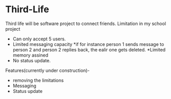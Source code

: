 # Third-Life
Third life will be software project to connect friends.
Limitation in my school project
* Can only accept 5 users.
* Limited messaging capacity 
        *if for instance person 1 sends message to person 2 and person 2 replies back, the ealir one gets deleted.
        *Limited memory assined 
* No status update.

Features(currently under construction)-
* removing the limitations
* Messaging 
* Status update
